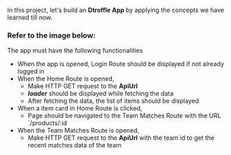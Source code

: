 In this project, let's build an **Dtroffle App** by applying the concepts we have learned till now.

### Refer to the image below:




The app must have the following functionalities

- When the app is opened, Login Route should be displayed if not already logged in
- When the Home Route is opened,
  - Make HTTP GET request to the **ApiUrl**
  - **_loader_** should be displayed while fetching the data
  - After fetching the data, the list of items should be displayed
- When a item card in Home Route is clicked,
  - Page should be navigated to the Team Matches Route with the URL `/products/:id
- When the Team Matches Route is opened,
  - Make HTTP GET request to the **ApiUrl** with the team id to get the recent matches data of the team
   